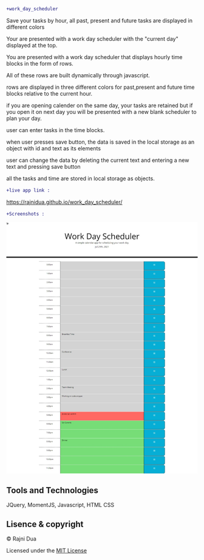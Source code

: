 ``` diff
+work_day_scheduler
```

Save your tasks by hour, all past, present and future tasks are displayed in different colors

Your are presented with a work day scheduler with the "current day" displayed at the top.

You are presented with a work day scheduler that displays hourly time blocks in the form of rows.

All of these rows are built dynamically through javascript.

rows are displayed in three different colors for past,present and future time blocks relative to the current hour.

if you are opening calender on the same day, your tasks are retained but if you open it on next day you will be presented with a new blank scheduler to plan your day.

user can enter tasks in the time blocks.

when user presses save button, the data is saved in the local storage as an object with id and text as its elements

user can change the data by deleting the current text and entering a new text and pressing save button

all the tasks and time are stored in local storage as objects.

``` diff
+live app link :
```
 https://rajnidua.github.io/work_day_scheduler/

``` diff 
+Screenshots :
```
![full screen web capture](assets/images/work_day_scheduler.jpeg)

## Tools and Technologies
JQuery, MomentJS, Javascript, HTML CSS

## Lisence & copyright

&copy;  Rajni Dua

Licensed under the [MIT License](LICENSE)

